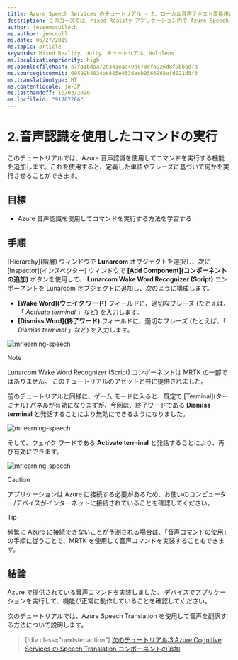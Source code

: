 ```yaml
---
title: Azure Speech Services のチュートリアル - 2. ローカル音声テキスト変換用のオフライン モードの追加
description: このコースでは、Mixed Reality アプリケーション内で Azure Speech SDK を実装する方法を学習します。
author: jessemcculloch
ms.author: jemccull
ms.date: 06/27/2019
ms.topic: article
keywords: Mixed Reality、Unity、チュートリアル、Hololens
ms.localizationpriority: high
ms.openlocfilehash: a7fa1bdaa72d341eaa49ac70dfa926d8f9bbad7a
ms.sourcegitcommit: 09599b4034be825e4536eeb9566968afd021d5f3
ms.translationtype: HT
ms.contentlocale: ja-JP
ms.lasthandoff: 10/03/2020
ms.locfileid: "91702206"
---
```

# <a name="2-using-speech-recognition-to-execute-commands"></a>2.音声認識を使用したコマンドの実行

このチュートリアルでは、Azure 音声認識を使用してコマンドを実行する機能を追加します。これを使用すると、定義した単語やフレーズに基づいて何かを実行させることができます。

## <a name="objectives"></a>目標

* Azure 音声認識を使用してコマンドを実行する方法を学習する

## <a name="instructions"></a>手順

[Hierarchy]\(階層\) ウィンドウで **Lunarcom** オブジェクトを選択し、次に [Inspector]\(インスペクター\) ウィンドウで **[Add Component]\(コンポーネントの追加\)** ボタンを使用して、 **Lunarcom Wake Word Recognizer (Script)** コンポーネントを Lunarcom オブジェクトに追加し、次のように構成します。

* **[Wake Word]\(ウェイク ワード\)** フィールドに、適切なフレーズ (たとえば、「 _Activate terminal_ 」など) を入力します。
* **[Dismiss Word]\(終了ワード\)** フィールドに、適切なフレーズ (たとえば、「 _Dismiss terminal_ 」など) を入力します。

![mrlearning-speech](images/mrlearning-speech/tutorial2-section1-step1-1.png)

> [!NOTE]
> Lunarcom Wake Word Recognizer (Script) コンポーネントは MRTK の一部ではありません。 このチュートリアルのアセットと共に提供されました。

前のチュートリアルと同様に、ゲーム モードに入ると、既定で [Terminal]\(ターミナル\) パネルが有効になりますが、今回は、終了ワードである **Dismiss terminal** と発話することにより無効にできるようになりました。

![mrlearning-speech](images/mrlearning-speech/tutorial2-section1-step1-2.png)

そして、ウェイク ワードである **Activate terminal** と発話することにより、再び有効にできます。

![mrlearning-speech](images/mrlearning-speech/tutorial2-section1-step1-3.png)

> [!CAUTION]
> アプリケーションは Azure に接続する必要があるため、お使いのコンピューター/デバイスがインターネットに接続されていることを確認してください。

> [!TIP]
> 頻繁に Azure に接続できないことが予測される場合は、「[音声コマンドの使用](mr-learning-base-09.md)」の手順に従うことで、MRTK を使用して音声コマンドを実装することもできます。

## <a name="congratulations"></a>結論

Azure で提供されている音声コマンドを実装しました。 デバイスでアプリケーションを実行して、機能が正常に動作していることを確認してください。

次のチュートリアルでは、Azure Speech Translation を使用して音声を翻訳する方法について説明します。

> [!div class="nextstepaction"]
> [次のチュートリアル:3.Azure Cognitive Services の Speech Translation コンポーネントの追加](mrlearning-speechSDK-ch3.md)
